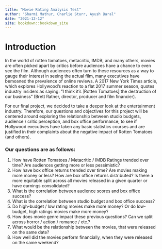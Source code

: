 ```yaml
--- 
title: "Movie Rating Analysis Test"
author: "Sharmi Mathur, Charlie Sturr, Ayush Baral"
date: "2021-12-12"
site: bookdown::bookdown_site
---
```


# Introduction

In the world of rotten tomatoes, metacritic, IMDB, and many others, movies are often picked apart
by critics before audiences have a chance to even see the film. Although audiences often turn to these
resources as a way to gauge their interest in seeing the actual film, many executives have bemoaned
the prevalence of online reviews. A 2017 New York Times article, which explores Hollywood’s reaction
to a flat 2017 summer season, quotes industry insiders as saying: ”I think it’s [Rotten Tomatoes] the
destruction of our business” (Brett Ratner, director, producer and film financier).

For our final project, we decided to take a deeper look at the entertainment industry. Therefore, our
questions and objectives for this project will be centered around exploring the relationship between
studio budgets, audience / critic perception, and box office performance, to see if Hollywood executives
have taken any basic statistics courses and are justified in their complaints about the negative impact
of Rotten Tomatoes (and others).

### Our questions are as follows:
1. How have Rotten Tomatoes / Metacritic / IMDB Ratings trended over time? Are audiences
getting more or less pessimistic?
2. How have box office returns trended over time? Are movies making more money or less? How
are box office returns distributed? Is there a more equitable split across all movies released in a
given quarter or have earnings consolidated?
3. What is the correlation between audience scores and box office success?
4. What is the correlation between studio budget and box office success?
5. Do high-budget / low rating movies make more money? Or do low-budget, high ratings movies
make more money?
6. How does movie genre impact these previous questions? Can we split across horror / action /
romance / etc.?
7. What would be the relationship between the movies, that were released on the same date?
8. How well did the movies perform financially, when they were released on the same weekend?
